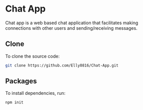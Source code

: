# Chat App

Chat app is a web based chat application that facilitates making connections with other users and sending/receiving messages.

## Clone

To clone the source code:

```bash
git clone https://github.com/Elly0816/Chat-App.git
```

## Packages

To install dependencies, run: 

```bash
npm init
```
